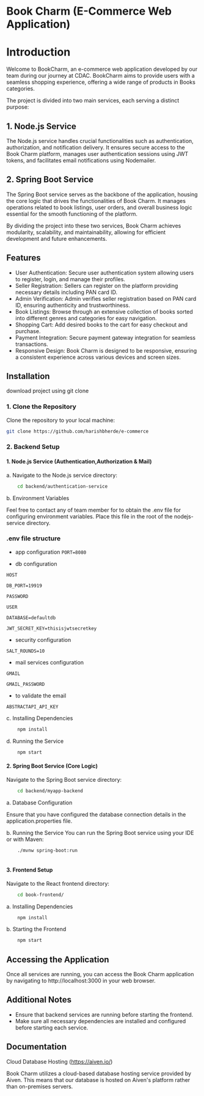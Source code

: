 
# Book Charm (E-Commerce Web Application)

# Introduction
Welcome to BookCharm, an e-commerce web application developed by our team during our journey at CDAC. BookCharm aims to provide users with a seamless shopping experience, offering a wide range of products in Books categories.

The project is divided into two main services, each serving a distinct purpose:

## 1. Node.js Service
The Node.js service handles crucial functionalities such as authentication, authorization, and notification delivery. It ensures secure access to the Book Charm platform, manages user authentication sessions using JWT tokens, and facilitates email notifications using Nodemailer.

## 2. Spring Boot Service
The Spring Boot service serves as the backbone of the application, housing the core logic that drives the functionalities of Book Charm. It manages operations related to book listings, user orders, and overall business logic essential for the smooth functioning of the platform.

By dividing the project into these two services, Book Charm achieves modularity, scalability, and maintainability, allowing for efficient development and future enhancements.





## Features

- User Authentication: Secure user authentication system allowing users to register, login, and manage their profiles.
- Seller Registration: Sellers can register on the platform providing necessary details including PAN card ID.
- Admin Verification: Admin verifies seller registration based on PAN card ID, ensuring authenticity and trustworthiness.
- Book Listings: Browse through an extensive collection of books sorted into different genres and categories for easy navigation.
- Shopping Cart: Add desired books to the cart for easy checkout and purchase.
- Payment Integration: Secure payment gateway integration for seamless transactions.
- Responsive Design: Book Charm is designed to be responsive, ensuring a consistent experience across various devices and screen sizes.


## Installation

download project using git clone

### 1. Clone the Repository
  
Clone the repository to your local machine:
```bash
git clone https://github.com/harishbherde/e-commerce

```
    
### 2. Backend Setup

#### 1. Node.js Service (Authentication,Authorization & Mail)

a. Navigate to the Node.js service directory:

```bash
    cd backend/authentication-service

```
b. Environment Variables

Feel free to contact any of team member for to obtain the .env file for configuring environment variables. Place this file in the root of the nodejs-service directory.


### .env file structure


- app configuration
`PORT=8080`
    

- db configuration

`HOST`

`DB_PORT=19919`

`PASSWORD`

`USER`

`DATABASE=defaultdb`

`JWT_SECRET_KEY=thisisjwtsecretkey`


- security configuration

`SALT_ROUNDS=10`

- mail services configuration

`GMAIL`

`GMAIL_PASSWORD`

- to validate the email

`ABSTRACTAPI_API_KEY`





c. Installing Dependencies

```bash
    npm install

```


d. Running the Service

```bash
    npm start

```



#### 2. Spring Boot Service (Core Logic)
Navigate to the Spring Boot service directory:

```bash
    cd backend/myapp-backend

```

a. Database Configuration

Ensure that you have configured the database connection details in the application.properties file.

b. Running the Service
You can run the Spring Boot service using your IDE or with Maven:

```bash
    ./mvnw spring-boot:run
    
```


#### 3. Frontend Setup
Navigate to the React frontend directory:

```bash
    cd book-frontend/
```

a. Installing Dependencies
```bash
    npm install
```

b. Starting the Frontend
```bash
    npm start
```
## Accessing the Application
Once all services are running, you can access the Book Charm application by navigating to http://localhost:3000 in your web browser.


## Additional Notes
-  Ensure that backend services are running before starting the frontend.
-  Make sure all necessary dependencies are installed and configured before starting each service.


## Documentation

Cloud Database Hosting (https://aiven.io/)

Book Charm utilizes a cloud-based database hosting service provided by Aiven. This means that our database is hosted on Aiven's platform rather than on-premises servers.

